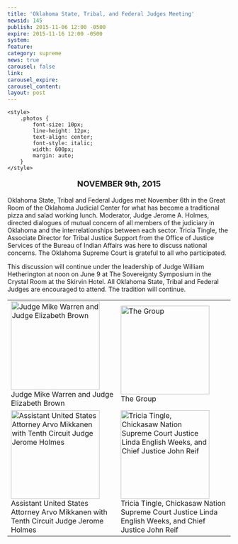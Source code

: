 ```yaml
---
title: 'Oklahoma State, Tribal, and Federal Judges Meeting'
newsid: 145
publish: 2015-11-06 12:00 -0500
expire: 2015-11-16 12:00 -0500
system: 
feature: 
category: supreme
news: true
carousel: false
link: 
carousel_expire: 
carousel_content: 
layout: post
---
```

	<style>
		.photos {
			font-size: 10px;
			line-height: 12px;
			text-align: center;
			font-style: italic;
			width: 600px;
			margin: auto;
		}
	</style>
<p style="font-size: large; text-align: center;">
<strong>NOVEMBER 9th, 2015</strong>
</p>   
<p>Oklahoma State, Tribal and Federal Judges met November 6th in the Great Room of the Oklahoma Judicial Center for what has become a traditional pizza and salad working lunch. Moderator, Judge Jerome A. Holmes, directed dialogues of mutual concern of all members of the judiciary in Oklahoma and the interrelationships between each sector. Tricia Tingle, the Associate Director for Tribal Justice Support from the Office of Justice Services of the Bureau of Indian Affairs was here to discuss national concerns. The Oklahoma Supreme Court is grateful to all who participated.</p>
<p>This discussion will continue under the leadership of Judge William Hetherington at noon on June 9 at The Sovereignty Symposium in the Crystal Room at the Skirvin Hotel. All Oklahoma State, Tribal and Federal Judges are encouraged to attend. The tradition will continue.</p>   
<p style="text-align: center;">
<table class="photos">
	<tr>
		<td><img style="height: 200px;" alt="Judge Mike Warren and Judge Elizabeth Brown" src="http://www.oscn.net/assets/img/judges-meeting_001.jpg" /><br />
			Judge Mike Warren and Judge Elizabeth Brown
		</td>
		<td><img style="height: 200px;" alt="The Group" src="http://www.oscn.net/assets/img/judges-meeting_002.jpg" /><br />
		The Group</td>
	</tr>
	<tr>
		<td><img style="height: 200px;" alt="Assistant United States Attorney Arvo Mikkanen with Tenth Circuit Judge Jerome Holmes" src="http://www.oscn.net/assets/img/judges-meeting_003.jpg" /><br />
		Assistant United States Attorney Arvo Mikkanen with Tenth Circuit Judge Jerome Holmes
		</td>
		<td><img style="height: 200px;" alt="Tricia Tingle, Chickasaw Nation Supreme Court Justice Linda English Weeks, and Chief Justice John Reif" src="http://www.oscn.net/assets/img/judges-meeting_004.jpg" /><br />
		Tricia Tingle, Chickasaw Nation Supreme Court Justice Linda English Weeks, and Chief Justice John Reif
		</td>
	</tr>
</table>
</p>
<p></p>
<p></p>